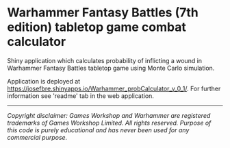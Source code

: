 # Warhammer Fantasy Battles (7th edition) tabletop game combat calculator

Shiny application which calculates probability of inflicting a wound in Warhammer Fantasy Battles tabletop game using Monte Carlo simulation.

Application is deployed at https://josefbre.shinyapps.io/Warhammer_probCalculator_v_0_1/.
For further information see 'readme' tab in the web application.

___

*Copyright disclaimer: Games Workshop and Warhammer are registered trademarks of Games Workshop Limited. All rights reserved. Purpose of this code is purely educational and has never been used for any commercial purpose.*
